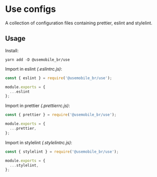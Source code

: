 # Use configs

A collection of configuration files containing prettier, eslint and stylelint.

## Usage

Install:
```
yarn add -D @usemobile_br/use
```

Import in eslint _(.eslintrc.js)_:
```js
const { eslint } = require('@usemobile_br/use');

module.exports = {
  ...eslint
};
```

Import in prettier _(.prettierrc.js)_:
```js
const { prettier } = require('@usemobile_br/use');

module.exports = {
  ...prettier,
};
```

Import in stylelint _(.stylelintrc.js)_:
```js
const { stylelint } = require('@usemobile_br/use');

module.exports = {
  ...stylelint,
};
```